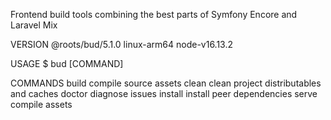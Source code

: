 Frontend build tools combining the best parts of Symfony Encore and Laravel Mix

VERSION
  @roots/bud/5.1.0 linux-arm64 node-v16.13.2

USAGE
  $ bud [COMMAND]

COMMANDS
  build    compile source assets
  clean    clean project distributables and caches
  doctor   diagnose issues
  install  install peer dependencies
  serve    compile assets